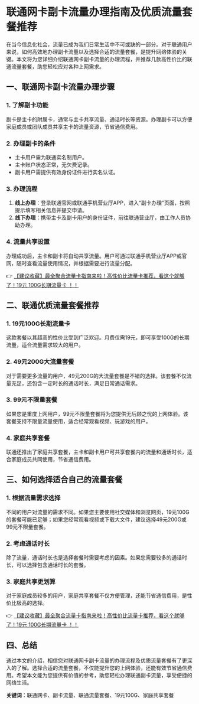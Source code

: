 # 联通网卡副卡流量办理指南及优质流量套餐推荐

在当今信息化社会，流量已成为我们日常生活中不可或缺的一部分。对于联通用户来说，如何高效地办理副卡流量以及选择合适的流量套餐，是提升网络体验的关键。本文将为您详细介绍联通网卡副卡流量的办理流程，并推荐几款高性价比的联通流量套餐，助您轻松应对各种上网需求。

## 一、联通网卡副卡流量办理步骤

### 1. 了解副卡功能
副卡是主卡的附属卡，通常与主卡共享流量、通话时长等资源。办理副卡可以方便家庭成员或团队成员共享主卡的流量资源，节省通信费用。

### 2. 办理副卡的条件
- 主卡用户需为联通实名制用户。
- 主卡账户状态正常，无欠费记录。
- 副卡用户需提供有效身份证件进行实名认证。

### 3. 办理流程
1. **线上办理**：登录联通官网或联通手机营业厅APP，进入“副卡办理”页面，按照提示填写相关信息并提交申请。
2. **线下办理**：携带主卡及副卡用户的身份证件，前往联通营业厅，由工作人员协助办理。

### 4. 流量共享设置
办理成功后，主卡和副卡将自动共享流量。用户可通过联通手机营业厅APP或官网，随时查看流量使用情况，并根据需要进行流量分配。

👉 [【建议收藏】最全聚合流量卡指南来啦！高性价比流量卡推荐，看这个就够了！19元 100G长期流量卡 ！！](https://bit.ly/Liuliangka)

## 二、联通优质流量套餐推荐

### 1. 19元100G长期流量卡
这款套餐以其超高的性价比受到广泛欢迎。月费仅需19元，即可享受100G的长期流量，适合流量需求较大的用户。

### 2. 49元200G大流量套餐
对于需要更多流量的用户，49元200G的大流量套餐是不错的选择。该套餐不仅流量充足，还包含一定时长的通话时长，满足日常通话需求。

### 3. 99元不限量套餐
如果您是重度上网用户，99元不限量套餐将为您提供无后顾之忧的上网体验。该套餐支持不限量流量使用，适合经常观看视频、玩游戏的用户。

### 4. 家庭共享套餐
联通还推出了家庭共享套餐，主卡和副卡用户可共享套餐内的流量和通话时长，适合家庭成员共同使用，节省通信费用。

## 三、如何选择适合自己的流量套餐

### 1. 根据流量需求选择
不同的用户对流量的需求不同。如果您主要使用社交媒体和浏览网页，19元100G的套餐可能已足够；如果您经常观看视频或下载大文件，建议选择49元200G或99元不限量套餐。

### 2. 考虑通话时长
除了流量，通话时长也是选择套餐时需要考虑的因素。如果您需要较多的通话时长，可以选择包含通话时长的套餐。

### 3. 家庭共享更划算
对于家庭成员较多的用户，家庭共享套餐不仅方便管理，还能节省通信费用，是性价比极高的选择。

👉 [【建议收藏】最全聚合流量卡指南来啦！高性价比流量卡推荐，看这个就够了！19元 100G长期流量卡 ！！](https://bit.ly/Liuliangka)

## 四、总结

通过本文的介绍，相信您对联通网卡副卡流量的办理流程及优质流量套餐有了更深入的了解。选择合适的流量套餐，不仅能提升您的上网体验，还能有效节省通信费用。希望本文能为您提供有价值的参考，助您轻松办理联通副卡流量，享受便捷的网络生活。

**关键词**：联通网卡、副卡流量、联通流量套餐、19元100G、家庭共享套餐